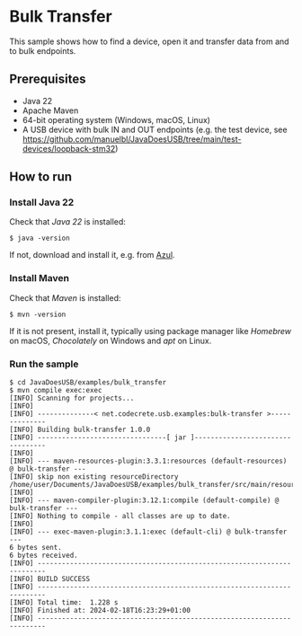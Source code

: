 # Bulk Transfer

This sample shows how to find a device, open it and transfer data from and to bulk endpoints.

## Prerequisites

- Java 22
- Apache Maven
- 64-bit operating system (Windows, macOS, Linux)
- A USB device with bulk IN and OUT endpoints (e.g. the test device, see https://github.com/manuelbl/JavaDoesUSB/tree/main/test-devices/loopback-stm32)

## How to run

### Install Java 22

Check that *Java 22* is installed:

```shell
$ java -version
```

If not, download and install it, e.g. from [Azul](https://www.azul.com/downloads/?package=jdk).

### Install Maven

Check that *Maven* is installed:

```shell
$ mvn -version
```

If it is not present, install it, typically using package manager like *Homebrew* on macOS, *Chocolately* on Windows and *apt* on Linux.

### Run the sample

```shell
$ cd JavaDoesUSB/examples/bulk_transfer
$ mvn compile exec:exec
[INFO] Scanning for projects...
[INFO] 
[INFO] --------------< net.codecrete.usb.examples:bulk-transfer >--------------
[INFO] Building bulk-transfer 1.0.0
[INFO] --------------------------------[ jar ]---------------------------------
[INFO] 
[INFO] --- maven-resources-plugin:3.3.1:resources (default-resources) @ bulk-transfer ---
[INFO] skip non existing resourceDirectory /home/user/Documents/JavaDoesUSB/examples/bulk_transfer/src/main/resources
[INFO] 
[INFO] --- maven-compiler-plugin:3.12.1:compile (default-compile) @ bulk-transfer ---
[INFO] Nothing to compile - all classes are up to date.
[INFO] 
[INFO] --- exec-maven-plugin:3.1.1:exec (default-cli) @ bulk-transfer ---
6 bytes sent.
6 bytes received.
[INFO] ------------------------------------------------------------------------
[INFO] BUILD SUCCESS
[INFO] ------------------------------------------------------------------------
[INFO] Total time:  1.228 s
[INFO] Finished at: 2024-02-18T16:23:29+01:00
[INFO] ------------------------------------------------------------------------
```
